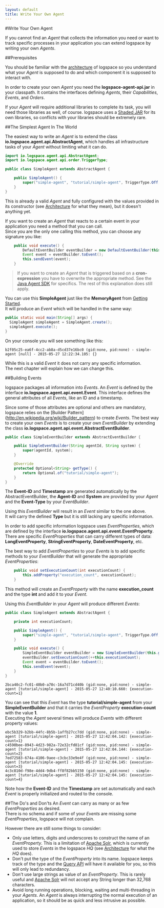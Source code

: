 ```yaml
---
layout: default
title: Write Your Own Agent
---
```


#Write Your Own Agent

If you cannot find an *Agent* that collects the information you need or want to track specific processes in your application you can extend logspace by writing your own *Agents*.


##Prerequisites

You should be familiar with the [architecture](/architecture) of logspace so you understand what your *Agent* is supposed to do and which component it is supposed to interact with.

In order to create your own *Agent* you need the **logspace-agent-api.jar** in your classpath.
It contains the interfaces defining *Agents*, their *Capabilities*, *Events*, and *Orders*.

If your *Agent* will require additional libraries to complete its task, you will need those libraries as well, of course.
logspace uses a [Shaded JAR](https://maven.apache.org/plugins/maven-shade-plugin/) for its own libraries, so conflicts with your libraries should be extremely rare.


##The Simplest Agent In The World

The easiest way to write an *Agent* is to extend the class **io.logspace.agent.api.AbstractAgent**, which handles all infrastructure tasks of your *Agent* without limiting what it can do.

````java
import io.logspace.agent.api.AbstractAgent;
import io.logspace.agent.api.order.TriggerType;

public class SimpleAgent extends AbstractAgent {

    public SimpleAgent() {
        super("simple-agent", "tutorial/simple-agent", TriggerType.Off, TriggerType.Event);
    }
}
````

This is already a valid *Agent* and fully configured with the values provided in its constructor (see [Architecture](/architecture) for what they mean), but it doesn't anything yet.

If you want to create an *Agent* that reacts to a certain event in your application you need a method that you can call.<br/>
Since you are the only one calling this method, you can choose any signature you like:

````java
    public void execute() {
        DefaultEventBuilder eventBuilder = new DefaultEventBuilder(this.getId(), this.getSystem());
        Event event = eventBuilder.toEvent();
        this.sendEvent(event);
    }
````

>If you want to create an *Agent* that is triggered based on a **cron-expression** you have to overwrite the appropriate method. See the [Java Agent SDK](/java-agent-sdk) for specifics. The rest of this explanation does still apply.

You can use this **SimpleAgent** just like the **MemoryAgent** from [Getting Started](/getting-started/).<br/>
It will produce an *Event* which will be handled in the same way:

````java
public static void main(String[] args) {
  SimpleAgent simpleAgent = SimpleAgent.create();
  simpleAgent.execute();
}
````


On your console you will see something like this:

````
b2f05c25-ea6f-4cc2-ab8a-d5cd37e16bc0 (gid:none, pid:none) - simple-agent [null] - 2015-05-27 12:22:34.105: {}
````

While this is a valid *Event* it does not carry any specific information.<br/>
The next chapter will explain how we can change this.

##Building Events

logspace packages all information into *Events*. An *Event* is defined by the interface **io.logspace.agent.api.event.Event**. This interface defines the general attributes of all *Events*, like an ID and a timestamp.

Since some of those attributes are optional and others are mandatory, logspace relies on the [Builder Pattern] (http://en.wikipedia.org/wiki/Builder_pattern) to create *Events*. The best way to create your own *Events* is to create your own *EventBuilder* by extending the class **io.logspace.agent.api.event.AbstractEventBuilder**.

````java
public class SimpleEventBuilder extends AbstractEventBuilder {

    public SimpleEventBuilder(String agentId, String system) {
        super(agentId, system);
    }

    @Override
    protected Optional<String> getType() {
        return Optional.of("tutorial/simple-agent");
    }
}
```` 

The **Event-ID** and **Timestamp** are generated automatically by the AbstractEventBuilder, the **Agent-ID** and **System** are provided by your *Agent* and the **Event-Type** by your *EventBuilder*.<br/>

Using this *EventBuilder* will result in an *Event* similar to the one above.<br/>
It will carry the defined **Type** but it is still lacking any specific information.

In order to add specific information logspace uses *EventProperties*, which are defined by the interface **io.logspace.agent.api.event.EventProperty**.
There are specific *EventProperties* that can carry different types of data: **LongEventProperty**, **StringEventProperty**, **DateEventProperty**, etc.

The best way to add *EventProperties* to your *Events* is to add specific methods to your *EventBuilder* that will generate the appropriate *EventProperties*:

````java
    public void setExecutionCount(int executionCount) {
        this.addProperty("execution_count", executionCount);
    }
````
This method will create an *EventProperty* with the name **execution_count** and the type **int** and add it to your *Event*.

Using this *EventBuilder* in your *Agent* will produce different *Events*:

````java
public class SimpleAgent extends AbstractAgent {

    private int executionCount;

    public SimpleAgent() {
        super("simple-agent", "tutorial/simple-agent", TriggerType.Off, TriggerType.Event);
    }

    public void execute() {
        SimpleEventBuilder eventBuilder = new SimpleEventBuilder(this.getId(), this.getSystem());
        eventBuilder.setExecutionCount(++this.executionCount);
        Event event = eventBuilder.toEvent();
        this.sendEvent(event);
    }
}
```` 

````
2bca40c2-fc01-40b0-a70c-16a7d71cd40b (gid:none, pid:none) - simple-agent [tutorial/simple-agent] - 2015-05-27 12:40:10.660: {execution-count=1}
````

You can see that this *Event* has the type **tutorial/simple-agent** from your **SimpleEventBuilder** and that it carries the *EventProperty* **execution-count** with the value **1**.<br/>
Executing the *Agent* several times will produce *Events* with different property values:

````
ebc5b329-b2bb-44fc-8b5b-1affb27cc7dd (gid:none, pid:none) - simple-agent [tutorial/simple-agent] - 2015-05-27 12:42:04.142: {execution-count=1}
c4590bee-8943-4d23-982a-72e32cfd81cf (gid:none, pid:none) - simple-agent [tutorial/simple-agent] - 2015-05-27 12:42:04.144: {execution-count=2}
7ed72583-674a-4106-9aee-c3cbc33e9e4f (gid:none, pid:none) - simple-agent [tutorial/simple-agent] - 2015-05-27 12:42:04.145: {execution-count=3}
4c3c810d-f98e-4dd4-9db4-ff8f82bb5150 (gid:none, pid:none) - simple-agent [tutorial/simple-agent] - 2015-05-27 12:42:04.145: {execution-count=4}
````

Note how the **Event-ID** and the **Timestamp** are set automatically and each *Event* is properly initialized and routed to the console.<br/>


##The Do's and Don'ts
An *Event* can carry as many or as few *EventProperties* as desired.<br/>
There is no schema and if some of your *Events* are missing some *EventProperties*, logspace will not complain.

However there are still some things to consider:

* Only use letters, digits and underscores to construct the name of an *EventProperty*. This is a limitation of [Apache Solr](http://lucene.apache.org/solr/), which is currently used to store *Events* in the logspace *HQ* (see [Architecture](/architecture) for what the *HQ* does).
* Don't put the type of the *EventProperty* into its name. logspace keeps track of the type and the [Query API](/query-api) will have it available for you, so this will only lead to redundancy.
* Don't use large strings as value of an *EventProperty*. This is rarely useful and [Apache Solr](http://lucene.apache.org/solr/) will not accept any String longer than 32,768 characters.
* Avoid long running operations, blocking, waiting and multi-threading in your *Agents*. An *Agent* is always interrupting the normal execution of an application, so it should be as quick and less intrusive as possible.